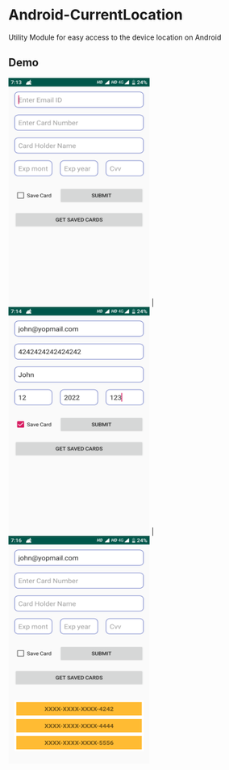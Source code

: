 # Android-CurrentLocation

Utility Module for easy access to the device location on Android

## Demo

<img src="https://github.com/kalpeshkumawat/StripePayment/raw/master/screen_shot_1.png?raw=true" height="450" width="280" /> |
<img src="https://github.com/kalpeshkumawat/StripePayment/raw/master/screen_shot_2.png?raw=true" height="450" width="280" /> |
<img src="https://github.com/kalpeshkumawat/StripePayment/raw/master/screen_shot_3.png?raw=true" height="450" width="280" />
